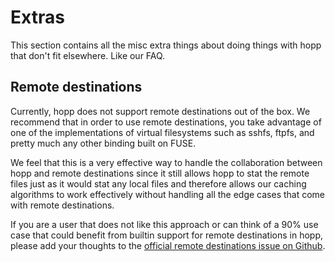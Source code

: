 # Extras

This section contains all the misc extra things about doing things
with hopp that don't fit elsewhere. Like our FAQ.

## Remote destinations

Currently, hopp does not support remote destinations out of the box.
We recommend that in order to use remote destinations, you take advantage
of one of the implementations of virtual filesystems such as sshfs, ftpfs,
and pretty much any other binding built on FUSE.

We feel that this is a very effective way to handle the collaboration
between hopp and remote destinations since it still allows hopp to stat the
remote files just as it would stat any local files and therefore allows our
caching algorithms to work effectively without handling all the edge cases
that come with remote destinations.

If you are a user that does not like this approach or can think of a 90%
use case that could benefit from builtin support for remote destinations
in hopp, please add your thoughts to the [official remote destinations issue
on Github](https://github.com/hoppjs/hopp/issues/9).